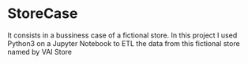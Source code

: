 # StoreCase
It consists in a bussiness case of a fictional store. In this project I used Python3 on a Jupyter Notebook to ETL the data from this fictional store named by VAI Store 
